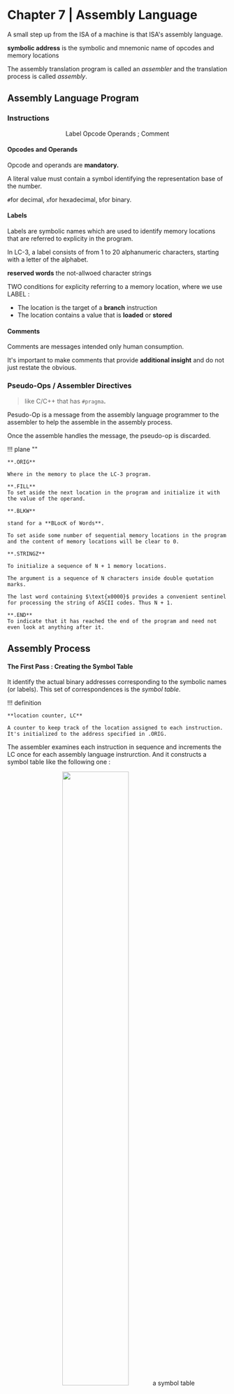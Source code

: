 # Chapter 7 | Assembly Language

A small step up from the ISA of a machine is that ISA's assembly language.

**symbolic address** is the symbolic and mnemonic name of opcodes and memory locations

The assembly translation program is called an *assembler* and the translation process is called *assembly*.

## Assembly Language Program

### Instructions

$$
    \text{Label\ \ \ \ Opcode\ \ \ \ Operands\ \ \ \ ;\ Comment}
$$

#### Opcodes and Operands

Opcode and operands are **mandatory.**

A literal value must contain a symbol identifying the representation base of the number.

`#`for decimal, `x`for hexadecimal, `b`for binary.

#### Labels

Labels are symbolic names which are used to identify memory locations that are referred to explicity in the program.

In LC-3, a label consists of from 1 to 20 alphanumeric characters, starting with a letter of the alphabet.

**reserved words**	the not-allwoed character strings

TWO conditions for explicity referring to a memory location, where we use LABEL :

- The location is the target of a **branch** instruction
- The location contains a value that is **loaded** or **stored**

#### Comments

Comments are messages intended only human consumption.

It's important to make comments that provide **additional insight** and do not just restate the obvious.

### Pseudo-Ops / Assembler Directives

> like C/C++ that has `#pragma`**.**

Pesudo-Op is a message from the assembly language programmer to the assembler to help the assemble in the assembly process. 

Once the assemble handles the message, the pseudo-op is discarded.

!!! plane ""

    **.ORIG**

    Where in the memory to place the LC-3 program.

    **.FILL**
    To set aside the next location in the program and initialize it with the value of the operand.

    **.BLKW**
    
    stand for a **BLocK of Words**.

    To set aside some number of sequential memory locations in the program and the content of memory locations will be clear to 0.

    **.STRINGZ**
    
    To initialize a sequence of N + 1 memory locations.

    The argument is a sequence of N characters inside double quotation marks.

    The last word containing $\text{x0000}$ provides a convenient sentinel for processing the string of ASCII codes. Thus N + 1.

    **.END**
    To indicate that it has reached the end of the program and need not even look at anything after it.

## Assembly Process

#### The First Pass : Creating the Symbol Table

It identify the actual binary addresses corresponding to the symbolic names (or labels). This set of correspondences is the *symbol table*.

!!! definition

    **location counter, LC**
    
    A counter to keep track of the location assigned to each instruction. It's initialized to the address specified in .ORIG.

The assembler examines each instruction in sequence and increments the LC once for each assembly language instrurction. And it constructs a symbol table like the following one :

<div style="text-align: center;">
    <figure>
        <img src="../imgs/56.png" width="60%" style="margin: 0 auto;">
        <caption>a symbol table</caption>
    </figure>
</div>

#### The Second Pass : Generating the Machine Language Program
It translates the individual assembly language instructions into their corresponding machine language instructions with the help of the symbol table.

## Other Concepts

#### The Executable Image

When a computer begins execution of a program, the entity being executed is called an *executable image*.

The executable image is created from modules. Each modules translated separately into an object file. Each object file consists of instructions in the ISA of the computer being used, along with the associated data.

The final step is to combine (i.e. *link*) all the object modules together into one executable image.

#### More than One Object File

##### The pseudo-op	.EXTERNAL

It tells the assembler to create a symbol table entry for the label of .EXTERNAL and instead of assigning it an address, it would mark the symbol as belonging to another module.

At link time, all the modules are combined.

The .EXTERNAL pseudo-ops allows references by one module to symbolic locations in another module. The proper translations are resolved by the linker.